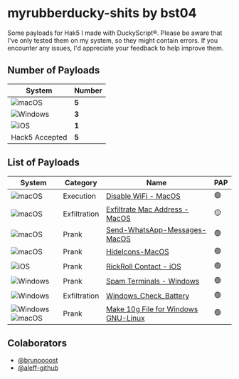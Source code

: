 # myrubberducky-shits by bst04

Some payloads for Hak5 I made with DuckyScript®. Please be aware that I've only tested them on my system, so they might contain errors. If you encounter any issues, I'd appreciate your feedback to help improve them.

## Number of Payloads
|System|Number|
|--|--|
![macOS](https://img.shields.io/badge/mac%20os-000000?style=for-the-badge&logo=macos&logoColor=F0F0F0)|**5**|
|![Windows](https://img.shields.io/badge/Windows-0078D6?style=for-the-badge&logo=windows&logoColor=white)|**3**|
|![iOS](https://img.shields.io/badge/iOS-000000?style=for-the-badge&logo=ios&logoColor=white)|**1**|
|Hack5 Accepted|**5**|


## List of Payloads
|System|Category|Name|PAP|
|--|--|--|--|
![macOS](https://img.shields.io/badge/mac%20os-000000?style=for-the-badge&logo=macos&logoColor=F0F0F0)|Execution|[Disable WiFi - MacOS](https://github.com/brunoooost/hak5_payloads/tree/main/execution/Disable%20WiFi%20-%20MacOS)|🟢|
![macOS](https://img.shields.io/badge/mac%20os-000000?style=for-the-badge&logo=macos&logoColor=F0F0F0)|Exfiltration|[Exfiltrate Mac Address - MacOS](https://github.com/brunoooost/hak5_payloads/tree/main/execution/Exfiltrate-Mac-Address-MacOS)|🟡|
![macOS](https://img.shields.io/badge/mac%20os-000000?style=for-the-badge&logo=macos&logoColor=F0F0F0)|Prank|[Send-WhatsApp-Messages-MacOS](https://github.com/brunoooost/hak5_payloads/tree/main/prank/Send-WhatsApp-Messages-MacOS)|🟢|
![macOS](https://img.shields.io/badge/mac%20os-000000?style=for-the-badge&logo=macos&logoColor=F0F0F0)|Prank|[HideIcons-MacOS](https://github.com/brunoooost/hak5_payloads/tree/main/prank/Hide_All_Desktop_Icons-MacOS)|🟢|
|![iOS](https://img.shields.io/badge/iOS-000000?style=for-the-badge&logo=ios&logoColor=white)|Prank|[RickRoll Contact - iOS](https://github.com/brunoooost/hak5_payloads/tree/main/prank/RickRoll-Contact-iOS)|🟢|
|![Windows](https://img.shields.io/badge/Windows-0078D6?style=for-the-badge&logo=windows&logoColor=white)|Prank|[Spam Terminals - Windows](https://github.com/brunoooost/hak5_payloads/tree/main/prank/Windows-SpamTerminals)|🟢|
![Windows](https://img.shields.io/badge/Windows-0078D6?style=for-the-badge&logo=windows&logoColor=white)|Exfiltration|[Windows_Check_Battery](https://github.com/brunoooost/hak5_payloads/tree/main/exfiltration/Windows_Check_Battery)|🟢|
![Windows](https://img.shields.io/badge/Windows-0078D6?style=for-the-badge&logo=windows&logoColor=white)![macOS](https://img.shields.io/badge/mac%20os-000000?style=for-the-badge&logo=macos&logoColor=F0F0F0)|Prank|[Make 10g File for Windows GNU-Linux](https://github.com/brunoooost/hak5_payloads/tree/main/prank/Make_10g_File_for_MacOS_Windows_and_GNU-Linux)|🟢|

## Colaborators
- [@brunoooost](https://github.com/brunoooost/)
- [@aleff-github](https://github.com/aleff-github)
